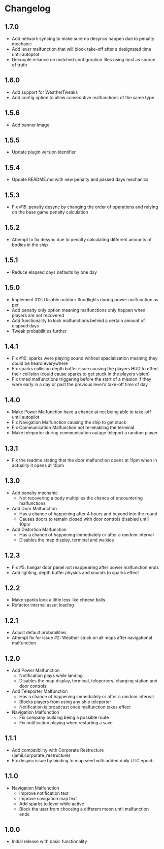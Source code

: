 
# Changelog #

## 1.7.0 ##

- Add network syncing to make sure no desyncs happen due to penalty mechanic
- Add lever malfunction that will block take-off after a designated time until autopilot
- Decouple reliance on matched configuration files using host as source of truth

## 1.6.0 ##

- Add support for WeatherTweaks
- Add config option to allow consecutive malfunctions of the same type

## 1.5.6 ##

- Add banner image

## 1.5.5 ##

- Update plugin version identifier

## 1.5.4 ##

- Update README.md with new penalty and passed days mechanics

## 1.5.3 ##

- Fix #15: penalty desync by changing the order of operations and relying on the base game penalty calculation

## 1.5.2 ##

- Attempt to fix desync due to penalty calculating different amounts of bodies in the ship

## 1.5.1 ##

- Reduce elapsed days defaults by one day

## 1.5.0 ##

- Implement #12: Disable outdoor floodlights during power malfunction as per 
- Add penalty only option meaning malfunctions only happen when players are not recovered
- Add functionality to lock malfunctions behind a certain amount of elapsed days
- Tweak probabilities further

## 1.4.1 ##

- Fix #10: sparks were playing sound without spacialization meaning they could be heard everywhere
- Fix sparks collision depth buffer issue causing the players HUD to effect their collision (could cause sparks to get stuck in the players vision)
- Fix timed malfunctions triggering before the start of a mission if they were early in a day or past the previous level's take-off time of day

## 1.4.0 ##

- Make Power Malfunction have a chance at not being able to take-off until autopilot
- Fix Navigation Malfunction causing the ship to get stuck
- Fix Communication Malfunction not re-enabling the terminal
- Make teleporter during communication outage teleport a random player

## 1.3.1 ##

- Fix the readme stating that the door malfunction opens at 11pm when in actuality it opens at 10pm

## 1.3.0 ##

- Add penalty mechanic
    + Not recovering a body multiplies the chance of encountering malfunctions
- Add Door Malfunction
    + Has a chance of happening after 4 hours and beyond into the round
    + Causes doors to remain closed with door controls disabled until 10pm
- Add Distortion Malfunction
    + Has a chance of happening immediately or after a random interval
    + Disables the map display, terminal and walkies

## 1.2.3 ##

- Fix #5: hangar door panel not reappearing after power malfunction ends 
- Add lighting, depth buffer physics and sounds to sparks effect

## 1.2.2 ##

- Make sparks look a little less like cheese balls
- Refactor internal asset loading

## 1.2.1 ##

- Adjust default probabilities
- Attempt fix for issue #2: Weather stuck on all maps after navigational malfunction

## 1.2.0 ##

- Add Power Malfunction
    + Notification plays while landing
    + Disables the map display, terminal, teleporters, charging station and door controls
- Add Teleporter Malfunction
    + Has a chance of happening immediately or after a random interval
    + Blocks players from using any ship teleporter
    + Notification is broadcast once malfunction takes effect
- Navigation Malfunction
    + Fix company building being a possible route
    + Fix notification playing when restarting a save

## 1.1.1 ##

- Add compatibility with Corporate Restructure (jamil.corporate_restructure)
- Fix desync issue by binding to map seed with added daily UTC epoch

## 1.1.0 ##

- Navigation Malfunction
    + Improve notification text
    + Improve navigation map text
    + Add sparks to lever while active
    + Block the user from choosing a different moon until malfunction ends

## 1.0.0 ##

- Initial release with basic functionality